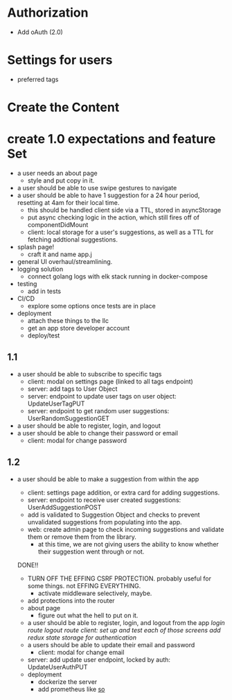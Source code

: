 # Authorization

- Add oAuth (2.0)

# Settings for users

- preferred tags

# Create the Content

# create 1.0 expectations and feature Set

- a user needs an about page
  - style and put copy in it.
- a user should be able to use swipe gestures to navigate
- a user should be able to have 1 suggestion for a 24 hour period, resetting at 4am for their local time.
  - this should be handled client side via a TTL, stored in asyncStorage
  - put async checking logic in the action, which still fires off of componentDidMount
  - client: local storage for a user's suggestions, as well as a TTL for fetching addtional suggestions.
- splash page!
  - craft it and name app.j
- general UI overhaul/streamlining.
- logging solution
  - connect golang logs with elk stack running in docker-compose
- testing
  - add in tests
- CI/CD
  - explore some options once tests are in place
- deployment
  - attach these things to the llc
  - get an app store developer account
  - deploy/test

## 1.1

- a user should be able to subscribe to specific tags
  - client: modal on settings page (linked to all tags endpoint)
  - server: add tags to User Object
  - server: endpoint to update user tags on user object: UpdateUserTagPUT
  - server: endpoint to get random user suggestions: UserRandomSuggestionGET
- a user should be able to register, login, and logout
- a user should be able to change their password or email
  - client: modal for change password

## 1.2

- a user should be able to make a suggestion from within the app

  - client: settings page addition, or extra card for adding suggestions.
  - server: endpoint to receive user created suggestions: UserAddSuggestionPOST
  - add is validated to Suggestion Object and checks to prevent unvalidated suggestions from populating into the app.
  - web: create admin page to check incoming suggestions and validate them or remove them from the library.
    - at this time, we are not giving users the ability to know whether their suggestion went through or not.

  DONE!!

  - TURN OFF THE EFFING CSRF PROTECTION. probably useful for some things. not EFFING EVERYTHING.
    - activate middleware selectively, maybe.
  - add protections into the router
  - about page
    - figure out what the hell to put on it.
  - a user should be able to register, login, and logout from the app
    _login route_
    _logout route_
    _client: set up and test each of those screens_
    _add redux state storage for authentication_
  - a users should be able to update their email and password
    - client: modal for change email
  - server: add update user endpoint, locked by auth: UpdateUserAuthPUT
  - deployment
    - dockerize the server
    - add prometheus like [so](https://github.com/brancz/prometheus-example-app/blob/master/main.go)
